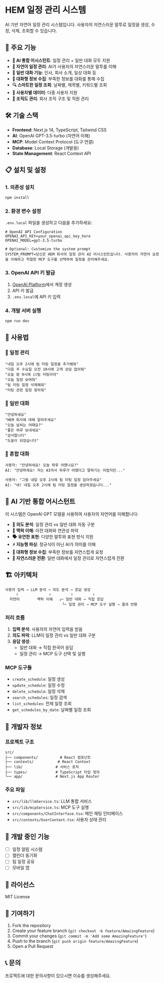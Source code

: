 # HEM 일정 관리 시스템

AI 기반 자연어 일정 관리 시스템입니다. 사용자의 자연스러운 말투로 일정을 생성, 수정, 삭제, 조회할 수 있습니다.

## 🚀 주요 기능

- **🤖 AI 통합 어시스턴트**: 일정 관리 + 일반 대화 모두 지원
- **📅 자연어 일정 관리**: AI가 사용자의 자연스러운 말투를 이해
- **💬 일반 대화 기능**: 인사, 회사 소개, 일상 대화 등
- **🔄 대화형 정보 수집**: 부족한 정보를 대화를 통해 수집
- **🔍 스마트한 일정 조회**: 날짜별, 제목별, 키워드별 조회
- **👥 사용자별 데이터**: 다중 사용자 지원
- **🏢 조직도 관리**: 회사 조직 구조 및 직원 관리

## 🛠️ 기술 스택

- **Frontend**: Next.js 14, TypeScript, Tailwind CSS
- **AI**: OpenAI GPT-3.5-turbo (자연어 이해)
- **MCP**: Model Context Protocol (도구 연결)
- **Database**: Local Storage (개발용)
- **State Management**: React Context API

## 📋 설치 및 설정

### 1. 의존성 설치
```bash
npm install
```

### 2. 환경 변수 설정
`.env.local` 파일을 생성하고 다음을 추가하세요:

```env
# OpenAI API Configuration
OPENAI_API_KEY=your_openai_api_key_here
OPENAI_MODEL=gpt-3.5-turbo

# Optional: Customize the system prompt
SYSTEM_PROMPT=당신은 HEM 회사의 일정 관리 AI 어시스턴트입니다. 사용자의 자연어 요청을 이해하고 적절한 MCP 도구를 선택하여 일정을 관리해주세요.
```

### 3. OpenAI API 키 발급
1. [OpenAI Platform](https://platform.openai.com/)에서 계정 생성
2. API 키 발급
3. `.env.local`에 API 키 입력

### 4. 개발 서버 실행
```bash
npm run dev
```

## 🎯 사용법

### 📅 일정 관리
```
"내일 오후 2시에 팀 미팅 일정을 추가해줘"
"다음 주 수요일 오전 10시에 고객 상담 잡아줘"
"오늘 밤 9시에 it팀 미팅이야"
"오늘 일정 보여줘"
"팀 미팅 일정 삭제해줘"
"미팅 관련 일정 찾아줘"
```

### 💬 일반 대화
```
"안녕하세요"
"HEM 회사에 대해 알려주세요"
"오늘 날씨는 어때요?"
"좋은 하루 보내세요"
"감사합니다"
"도움이 되었습니다"
```

### 🔄 혼합 대화
```
사용자: "안녕하세요! 오늘 하루 어땠나요?"
AI: "안녕하세요! 저는 AI라서 하루가 어땠다고 말하기는 어렵지만..."

사용자: "그럼 내일 오후 2시에 팀 미팅 일정 잡아주세요"
AI: "네! 내일 오후 2시에 팀 미팅 일정을 생성하겠습니다..."
```

## 🤖 AI 기반 통합 어시스턴트

이 시스템은 OpenAI GPT 모델을 사용하여 사용자의 자연어를 이해합니다:

- **🎯 의도 분석**: 일정 관리 vs 일반 대화 자동 구분
- **🧠 맥락 이해**: 이전 대화와 연관성 파악
- **🗣️ 유연한 표현**: 다양한 말투와 표현 방식 지원
- **⚡ 지능형 파싱**: 정규식이 아닌 AI가 의미를 이해
- **💭 대화형 정보 수집**: 부족한 정보를 자연스럽게 요청
- **🔄 자연스러운 전환**: 일반 대화에서 일정 관리로 자연스럽게 전환

## 🏗️ 아키텍처

```
사용자 입력 → LLM 분석 → 의도 분석 → 응답 생성
     ↓              ↓         ↓         ↓
  자연어        맥락 이해   ┌─ 일반 대화 → 직접 응답
                          └─ 일정 관리 → MCP 도구 실행 → 결과 반환
```

### 처리 흐름
1. **입력 분석**: 사용자의 자연어 입력을 받음
2. **의도 파악**: LLM이 일정 관리 vs 일반 대화 구분
3. **응답 생성**: 
   - 일반 대화 → 직접 한국어 응답
   - 일정 관리 → MCP 도구 선택 및 실행

### MCP 도구들
- `create_schedule`: 일정 생성
- `update_schedule`: 일정 수정
- `delete_schedule`: 일정 삭제
- `search_schedules`: 일정 검색
- `list_schedules`: 전체 일정 조회
- `get_schedules_by_date`: 날짜별 일정 조회

## 🔧 개발자 정보

### 프로젝트 구조
```
src/
├── components/          # React 컴포넌트
├── contexts/           # React Context
├── lib/               # 서비스 로직
├── types/             # TypeScript 타입 정의
└── app/               # Next.js App Router
```

### 주요 파일
- `src/lib/llmService.ts`: LLM 통합 서비스
- `src/lib/mcpService.ts`: MCP 도구 실행
- `src/components/ChatInterface.tsx`: 메인 채팅 인터페이스
- `src/contexts/UserContext.tsx`: 사용자 상태 관리

## 🚧 개발 중인 기능

- [ ] 일정 알림 시스템
- [ ] 캘린더 동기화
- [ ] 팀 일정 공유
- [ ] 모바일 앱

## 📝 라이선스

MIT License

## 🤝 기여하기

1. Fork the repository
2. Create your feature branch (`git checkout -b feature/AmazingFeature`)
3. Commit your changes (`git commit -m 'Add some AmazingFeature'`)
4. Push to the branch (`git push origin feature/AmazingFeature`)
5. Open a Pull Request

## 📞 문의

프로젝트에 대한 문의사항이 있으시면 이슈를 생성해주세요.
